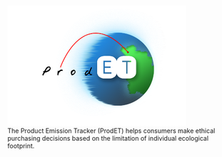 <img src="public/img/ProdET-logo.png" alt="logo" width="400"/>\
The Product Emission Tracker (ProdET) helps consumers make ethical purchasing decisions based on the limitation of individual ecological footprint.
